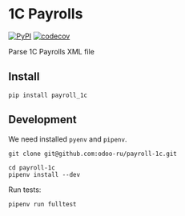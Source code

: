 1C Payrolls
===========
[![PyPI](https://img.shields.io/pypi/pyversions/payroll-1c.svg)](https://pypi.org/project/payroll-1c/ "Latest version on PyPI")
[![codecov](https://codecov.io/gh/voronind/payroll-1c/branch/master/graph/badge.svg)](https://codecov.io/gh/voronind/payroll-1c "Coverage")

Parse 1C Payrolls XML file

Install
-------
```commandline
pip install payroll_1c
```

Development
-----------
We need installed `pyenv` and `pipenv`.
```console
git clone git@github.com:odoo-ru/payroll-1c.git

cd payroll-1c
pipenv install --dev
```

Run tests:
```console
pipenv run fulltest
```
